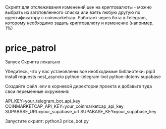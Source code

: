 Скрипт для отслеживания изменений цен на криптовалюты - можно выбрать из заготовленного списка или взять любую другую по идентификатору с coinmarketcap. Работает через бота в Telegram, которому необходимо задать криптовалюту и изменение (например, 1%)
# price_patrol
Запуск Скрипта локально

Убедитесь, что у вас установлены все необходимые библиотеки: pip3 install requests nest_asyncio python-telegram-bot python-dotenv supabase

Создайте файл .env в корневой директории проекта и добавьте туда свои переменные окружения:

API_KEY=your_telegram_bot_api_key COINMARKETCAP_API_KEY=your_coinmarketcap_api_key SUPABASE_URL=your_supabase_url SUPABASE_KEY=your_supabase_key

Запустите скрипт:
python3 price_bot.py
